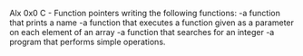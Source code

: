Alx 0x0 C - Function pointers
writing the following functions:
-a function that prints a name
-a function that executes a function given as a parameter on each element of an array
-a function that searches for an integer
-a program that performs simple operations.
